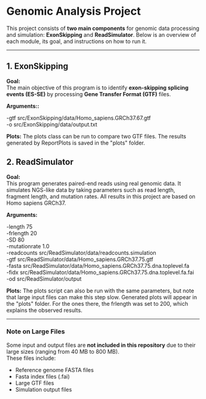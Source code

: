 # Genomic Analysis Project

This project consists of **two main components** for genomic data processing and simulation: **ExonSkipping** and **ReadSimulator**. Below is an overview of each module, its goal, and instructions on how to run it.

---

## 1. ExonSkipping

**Goal:**  
The main objective of this program is to identify **exon-skipping splicing events (ES-SE)** by processing **Gene Transfer Format (GTF)** files.

**Arguments::**

-gtf src/ExonSkipping/data/Homo_sapiens.GRCh37.67.gtf  
-o src/ExonSkipping/data/output.txt

<b>Plots:</b>
The plots class can be run to compare two GTF files. The results generated by ReportPlots is saved in the "plots" folder.

## 2. ReadSimulator

**Goal:**  
This program generates paired-end reads using real genomic data. It simulates NGS-like data by taking parameters such as read length, fragment length, and mutation rates. All results in this project are based on Homo sapiens GRCh37.

**Arguments:**  
  
-length 75  
-frlength 20  
-SD 80  
-mutationrate 1.0  
-readcounts src/ReadSimulator/data/readcounts.simulation  
-gtf src/ReadSimulator/data/Homo_sapiens.GRCh37.75.gtf  
-fasta src/ReadSimulator/data/Homo_sapiens.GRCh37.75.dna.toplevel.fa  
-fidx src/ReadSimulator/data/Homo_sapiens.GRCh37.75.dna.toplevel.fa.fai  
-od src/ReadSimulator/output

**Plots:**
The plots script can also be run with the same parameters, but note that large input files can make this step slow. Generated plots will appear in the "plots" folder. For the ones there, the frlength was set to 200, which explains the observed results.

---

### Note on Large Files

Some input and output files are **not included in this repository** due to their large sizes (ranging from 40 MB to 800 MB).  
These files include:

- Reference genome FASTA files
- Fasta index files (.fai)
- Large GTF files
- Simulation output files 